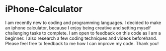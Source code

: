 # iPhone-Calculator
I am recently new to coding and programming languages. I decided to make an iphone calculator, because I enjoy being creative and setting myself challenging tasks to complete. I am open to feedback on this code as I am a beginner. I also research a few coding techniques and videos beforehand. Please feel free to feedback to me how I can improve my code. Thank you!
